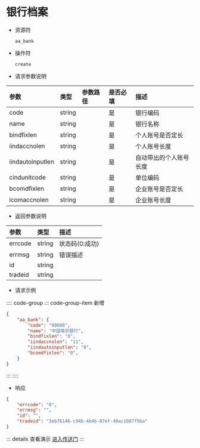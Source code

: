 # 银行档案

- 资源符

  `aa_bank`
  
- 操作符

  `create`

- 请求参数说明

|参数|类型|参数路径|是否必填|描述|
|:-|:-|:-|:-|:-|
|code|string||是|银行编码|
|name|string||是|银行名称|
|bindfixlen|string||是|个人账号是否定长|
|iindaccnolen|string||是|个人账号长度|
|iindautoinputlen|string||是|自动带出的个人账号长度|
|cindunitcode|string||是|单位编码|
|bcomdfixlen|string||是|企业账号是否定长|
|icomaccnolen|string||是|企业账号长度|

- 返回参数说明

|参数|类型|描述|
|:-|:-|:-|
|errcode|string|状态码(0:成功)|
|errmsg|string|错误描述|
|id|string||
|tradeid|string||

- 请求示例

:::: code-group
::: code-group-item 新增

```json
{
    "aa_bank": {
        "code": "00000",
        "name": "中国南京银行",
        "bindfixlen": "0",
        "iindaccnolen": "11",
        "iindautoinputlen": "0",
        "bcomdfixlen": "0",
    }
}
```

:::
::::

- 响应

```json
{
    "errcode": "0",
    "errmsg": "",
    "id": "",
    "tradeid": "3eb76146-c94b-4b4b-87ef-40ac1087f9ba"
}
```

::: details 查看演示
[进入传送门](/images/erp/gif/aa_bank.gif)
:::
